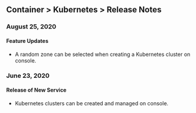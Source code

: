 ## Container > Kubernetes > Release Notes

### August 25, 2020
#### Feature Updates
* A random zone can be selected when creating a Kubernetes cluster on console. 

### June 23, 2020
#### Release of New Service 
* Kubernetes clusters can be created and managed on console. 
